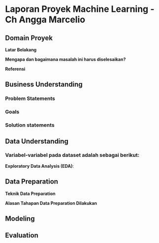 # Laporan Proyek Machine Learning - Ch Angga Marcelio

## Domain Proyek
**Latar Belakang**

**Mengapa dan bagaimana masalah ini harus diselesaikan?**

**Referensi**

## Business Understanding
### Problem Statements

### Goals

### Solution statements

## Data Understanding

### Variabel-variabel pada dataset adalah sebagai berikut:

**Exploratory Data Analysis (EDA)**:

## Data Preparation
**Teknik Data Preparation**

**Alasan Tahapan Data Preparation Dilakukan**

## Modeling

## Evaluation
